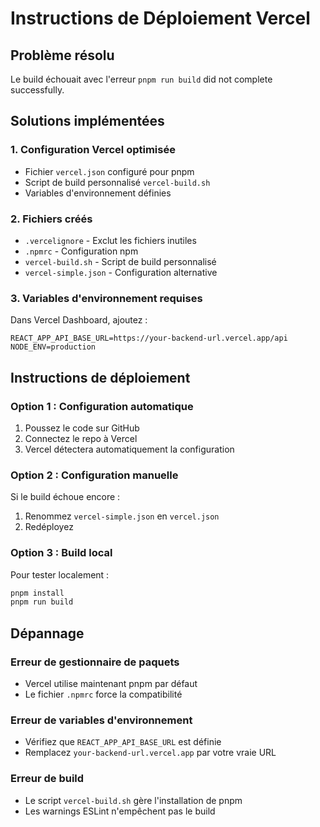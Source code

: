 # Instructions de Déploiement Vercel

## Problème résolu
Le build échouait avec l'erreur `pnpm run build` did not complete successfully.

## Solutions implémentées

### 1. Configuration Vercel optimisée
- Fichier `vercel.json` configuré pour pnpm
- Script de build personnalisé `vercel-build.sh`
- Variables d'environnement définies

### 2. Fichiers créés
- `.vercelignore` - Exclut les fichiers inutiles
- `.npmrc` - Configuration npm
- `vercel-build.sh` - Script de build personnalisé
- `vercel-simple.json` - Configuration alternative

### 3. Variables d'environnement requises
Dans Vercel Dashboard, ajoutez :
```
REACT_APP_API_BASE_URL=https://your-backend-url.vercel.app/api
NODE_ENV=production
```

## Instructions de déploiement

### Option 1 : Configuration automatique
1. Poussez le code sur GitHub
2. Connectez le repo à Vercel
3. Vercel détectera automatiquement la configuration

### Option 2 : Configuration manuelle
Si le build échoue encore :
1. Renommez `vercel-simple.json` en `vercel.json`
2. Redéployez

### Option 3 : Build local
Pour tester localement :
```bash
pnpm install
pnpm run build
```

## Dépannage

### Erreur de gestionnaire de paquets
- Vercel utilise maintenant pnpm par défaut
- Le fichier `.npmrc` force la compatibilité

### Erreur de variables d'environnement
- Vérifiez que `REACT_APP_API_BASE_URL` est définie
- Remplacez `your-backend-url.vercel.app` par votre vraie URL

### Erreur de build
- Le script `vercel-build.sh` gère l'installation de pnpm
- Les warnings ESLint n'empêchent pas le build
